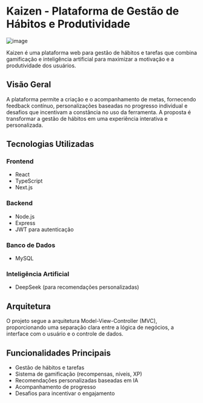 # Kaizen - Plataforma de Gestão de Hábitos e Produtividade

![image](https://github.com/user-attachments/assets/612372de-e8e7-4062-8200-fe8da4b4aa89)

Kaizen é uma plataforma web para gestão de hábitos e tarefas que combina gamificação e inteligência artificial para maximizar a motivação e a produtividade dos usuários.

## Visão Geral

A plataforma permite a criação e o acompanhamento de metas, fornecendo feedback contínuo, personalizações baseadas no progresso individual e desafios que incentivam a constância no uso da ferramenta. A proposta é transformar a gestão de hábitos em uma experiência interativa e personalizada.

## Tecnologias Utilizadas

### Frontend
- React
- TypeScript
- Next.js

### Backend
- Node.js
- Express
- JWT para autenticação

### Banco de Dados
- MySQL

### Inteligência Artificial
- DeepSeek (para recomendações personalizadas)

## Arquitetura

O projeto segue a arquitetura Model-View-Controller (MVC), proporcionando uma separação clara entre a lógica de negócios, a interface com o usuário e o controle de dados.

## Funcionalidades Principais

- Gestão de hábitos e tarefas
- Sistema de gamificação (recompensas, níveis, XP)
- Recomendações personalizadas baseadas em IA
- Acompanhamento de progresso
- Desafios para incentivar o engajamento
